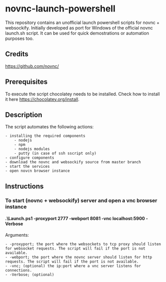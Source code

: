 # novnc-launch-powershell
This repository contains an unofficial launch powershell scripts for novnc + websockify.
Initially developed as port for Windows of the official novnc launch.sh script.
It can be used for quick demostrations or automation purposes too.

## Credits
https://github.com/novnc/

## Prerequisites
To execute the script chocolatey needs to be installed. Check how to install it here https://chocolatey.org/install.

## Description
The script automates the following actions: 

	- installing the required components
		- nodejs
		- npm
		- nodejs modules
		- putty (in case of ssh sscript only)
	- configure components
	- download the novnc and websockify source from master branch
	- start the services
	- open novcn browser instance

## Instructions
### To start (novnc + websockify) server and open a vnc browser instance
#### .\Launch.ps1 -proxyport 2777 -webport 8081 -vnc localhost:5900  -Verbose

Arguments:

	- -proxyport; the port where the websockets to tcp proxy should listen for websocket requests. The script will fail if the port is not available.
	- -webport; the port where the novnc server should listen for http requests. The script will fail if the port is not available.
	- -vnc; (optional) the ip:port where a vnc server listens for connections. 
	- -Verbose; (optional)

